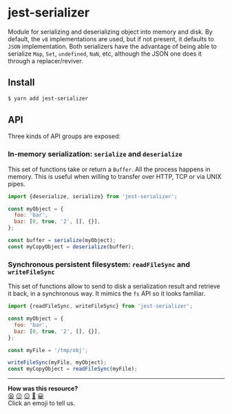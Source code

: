 # jest-serializer

Module for serializing and deserializing object into memory and disk. By default, the `v8` implementations are used, but if not present, it defaults to `JSON` implementation. Both serializers have the advantage of being able to serialize `Map`, `Set`, `undefined`, `NaN`, etc, although the JSON one does it through a replacer/reviver.

## Install

```sh
$ yarn add jest-serializer
```

## API

Three kinds of API groups are exposed:

### In-memory serialization: `serialize` and `deserialize`

This set of functions take or return a `Buffer`. All the process happens in memory. This is useful when willing to transfer over HTTP, TCP or via UNIX pipes.

```javascript
import {deserialize, serialize} from 'jest-serializer';

const myObject = {
  foo: 'bar',
  baz: [0, true, '2', [], {}],
};

const buffer = serialize(myObject);
const myCopyObject = deserialize(buffer);
```

### Synchronous persistent filesystem: `readFileSync` and `writeFileSync`

This set of functions allow to send to disk a serialization result and retrieve it back, in a synchronous way. It mimics the `fs` API so it looks familiar.

```javascript
import {readFileSync, writeFileSync} from 'jest-serializer';

const myObject = {
  foo: 'bar',
  baz: [0, true, '2', [], {}],
};

const myFile = '/tmp/obj';

writeFileSync(myFile, myObject);
const myCopyObject = readFileSync(myFile);
```


<!-- BEGIN GENERATED SECTION DO NOT EDIT -->

---

**How was this resource?**  
[😫](https://airtable.com/shrUJ3t7KLMqVRFKR?prefill_Repository=makersacademy/javascript-web-applications&prefill_File=resources/example-3/node_modules/jest-serializer/README.md&prefill_Sentiment=😫) [😕](https://airtable.com/shrUJ3t7KLMqVRFKR?prefill_Repository=makersacademy/javascript-web-applications&prefill_File=resources/example-3/node_modules/jest-serializer/README.md&prefill_Sentiment=😕) [😐](https://airtable.com/shrUJ3t7KLMqVRFKR?prefill_Repository=makersacademy/javascript-web-applications&prefill_File=resources/example-3/node_modules/jest-serializer/README.md&prefill_Sentiment=😐) [🙂](https://airtable.com/shrUJ3t7KLMqVRFKR?prefill_Repository=makersacademy/javascript-web-applications&prefill_File=resources/example-3/node_modules/jest-serializer/README.md&prefill_Sentiment=🙂) [😀](https://airtable.com/shrUJ3t7KLMqVRFKR?prefill_Repository=makersacademy/javascript-web-applications&prefill_File=resources/example-3/node_modules/jest-serializer/README.md&prefill_Sentiment=😀)  
Click an emoji to tell us.

<!-- END GENERATED SECTION DO NOT EDIT -->
